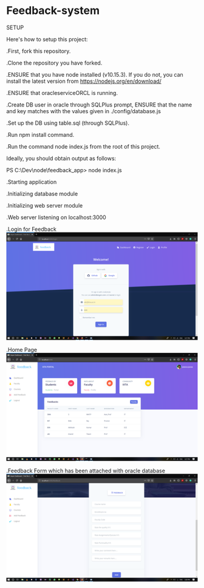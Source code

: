 # Feedback-system



SETUP

Here's how to setup this project:

.First, fork this repository.

.Clone the repository you have forked.

.ENSURE that you have node installed (v10.15.3). If you do not, you can install the latest version from https://nodejs.org/en/download/

.ENSURE that oracleserviceORCL is running.

.Create DB user in oracle through SQLPlus prompt, ENSURE that the name and key matches with the values given in ./config/database.js

.Set up the DB using table.sql (through SQLPlus).

.Run npm install command.

.Run the command node index.js from the root of this project.


Ideally, you should obtain output as follows:

PS C:\Dev\node\feedback_app> node index.js

.Starting application

.Initializing database module

.Initializing web server module

.Web server listening on localhost:3000

.Login for Feedback
![Login for Feedback](https://github.com/Nishant1027/Feedback-system/blob/master/feedback_app/login1.png)


.Home Page
![Home Page](https://github.com/Nishant1027/Feedback-system/blob/master/feedback_app/home1.png)




.Feedback Form which has been attached with oracle database
![Feedback Form which has been attached with oracle database](https://github.com/Nishant1027/Feedback-system/blob/master/feedback_app/feedback1.png)
